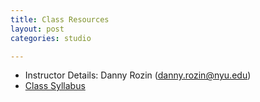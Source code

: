 ```yaml
---
title: Class Resources
layout: post
categories: studio

---
```

* Instructor Details: Danny Rozin (danny.rozin@nyu.edu)
* [Class Syllabus](https://docs.google.com/document/d/1cuFUq-Xiu4FK_FoxgHGfH6loz6GWUHg8v6uiBNkOGLw/edit#)
